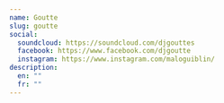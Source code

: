 ```yaml
---
name: Goutte
slug: goutte
social:
  soundcloud: https://soundcloud.com/djgouttes
  facebook: https://www.facebook.com/djgoutte
  instagram: https://www.instagram.com/maloguiblin/
description:
  en: ""
  fr: ""
---
```

